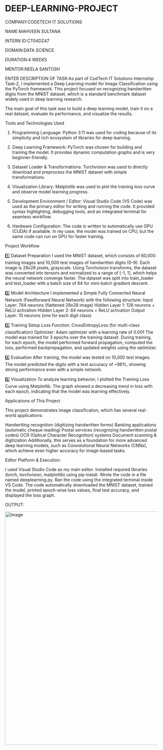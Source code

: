 # DEEP-LEARNING-PROJECT

COMPANY:CODETECH IT SOLUTIONS

NAME:MAHVEEN SULTANA

INTERN ID:CT04DZ47

DOMAIN:DATA SCIENCE

DURATION:4 WEEKS

MENTOR:NEELA SANTOSH

ENTER DESCRIPTION OF TASK:As part of CodTech IT Solutions Internship Task-2, I implemented a Deep Learning model for Image Classification using the PyTorch framework. This project focused on recognizing handwritten digits from the MNIST dataset, which is a standard benchmark dataset widely used in deep learning research.

The main goal of this task was to build a deep learning model, train it on a real dataset, evaluate its performance, and visualize the results.

Tools and Technologies Used

1. Programming Language:
Python 3.11 was used for coding because of its simplicity and rich ecosystem of libraries for deep learning.

2. Deep Learning Framework:
PyTorch was chosen for building and training the model. It provides dynamic computation graphs and is very beginner-friendly.

3. Dataset Loader & Transformations:
Torchvision was used to directly download and preprocess the MNIST dataset with simple transformations.

4. Visualization Library:
Matplotlib was used to plot the training loss curve and observe model learning progress.

5. Development Environment / Editor:
Visual Studio Code (VS Code) was used as the primary editor for writing and running the code.
It provided syntax highlighting, debugging tools, and an integrated terminal for seamless workflow.
6. Hardware Configuration:
The code is written to automatically use GPU (CUDA) if available. In my case, the model was trained on CPU, but the same code can run on GPU for faster training.

Project Workflow

1️⃣ Dataset Preparation
I used the MNIST dataset, which consists of 60,000 training images and 10,000 test images of handwritten digits (0–9). Each image is 28x28 pixels, grayscale.
Using Torchvision transforms, the dataset was converted into tensors and normalized to a range of [-1, 1], which helps the neural network converge faster.
The dataset was split into train_loader and test_loader with a batch size of 64 for mini-batch gradient descent.

2️⃣ Model Architecture
I implemented a Simple Fully Connected Neural Network (Feedforward Neural Network) with the following structure:
Input Layer: 784 neurons (flattened 28x28 image)
Hidden Layer 1: 128 neurons + ReLU activation
Hidden Layer 2: 64 neurons + ReLU activation
Output Layer: 10 neurons (one for each digit class)

3️⃣ Training Setup
Loss Function: CrossEntropyLoss (for multi-class classification)
Optimizer: Adam optimizer with a learning rate of 0.001
The model was trained for 3 epochs over the training dataset.
During training, for each epoch, the model performed forward propagation, computed the loss, performed backpropagation, and updated weights using the optimizer.

4️⃣ Evaluation
After training, the model was tested on 10,000 test images. The model predicted the digits with a test accuracy of ~98%, showing strong performance even with a simple network.

5️⃣ Visualization
To analyze learning behavior, I plotted the Training Loss Curve using Matplotlib. The graph showed a decreasing trend in loss with each epoch, indicating that the model was learning effectively.


Applications of This Project

This project demonstrates image classification, which has several real-world applications:

Handwriting recognition (digitizing handwritten forms)
Banking applications (automatic cheque reading)
Postal services (recognizing handwritten postal codes)
OCR (Optical Character Recognition) systems
Document scanning & digitization
Additionally, this serves as a foundation for more advanced deep learning models, such as Convolutional Neural Networks (CNNs), which achieve even higher accuracy for image-based tasks.


Editor Platform & Execution:

I used Visual Studio Code as my main editor.
Installed required libraries (torch, torchvision, matplotlib) using pip install.
Wrote the code in a file named deeplearning.py.
Ran the code using the integrated terminal inside VS Code.
The code automatically downloaded the MNIST dataset, trained the model, printed epoch-wise loss values, final test accuracy, and displayed the loss graph.

OUTPUT:

<img width="1366" height="768" alt="Image" src="https://github.com/user-attachments/assets/a4f0b508-c998-458b-ba7d-99e6c6c7da03" />
